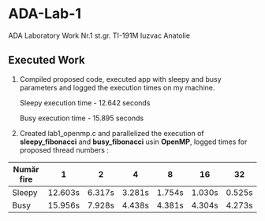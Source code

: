 # ADA-Lab-1
ADA Laboratory Work Nr.1 st.gr. TI-191M Iuzvac Anatolie

## Executed Work

1. Compiled proposed code, executed app with sleepy and busy parameters and logged the execution times on my machine.

    Sleepy execution time - 12.642 seconds

    Busy execution time - 15.895 seconds

2. Created lab1_openmp.c and parallelized the execution of **sleepy_fibonacci** and **busy_fibonacci** usin **OpenMP**, logged times for proposed thread numbers : 

| Număr fire        | 1           |   2    |   4    |    8   |    16  |   32   |
| ----------------- |-------------| ------ | ------ | ------ | ------ | ------ |
| Sleepy            | 12.603s     | 6.317s | 3.281s | 1.754s | 1.030s | 0.525s |
| Busy              | 15.956s     | 7.928s | 4.438s | 4.381s | 4.304s | 4.273s |
